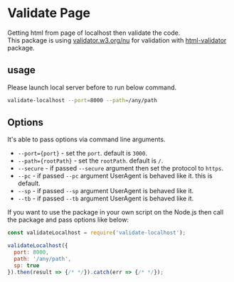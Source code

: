 # Validate Page

Getting html from page of localhost then validate the code.  
This package is using [validator.w3.org/nu](https://validator.w3.org/nu/) for validation with [html-validator](https://github.com/zrrrzzt/html-validator) package.  

## usage

Please launch local server before to run below command.

```bash
validate-localhost --port=8000 --path=/any/path
```

## Options

It's able to pass options via command line arguments.

- `--port={port}` - set the `port`. default is `3000`.
- `--path={rootPath}` - set the `rootPath`. default is `/`.
- `--secure` - if passed `--secure` argument then set the protocol to `https`. 
- `--pc` - if passed `--pc` argument UserAgent is behaved like it. this is default.
- `--sp` - if passed `--sp` argument UserAgent is behaved like it.
- `--tb` - if passed `--tb` argument UserAgent is behaved like it.

If you want to use the package in your own script on the Node.js then call the package and pass options like below:

```js
const validateLocalhost = require('validate-localhost');

validateLocalhost({
  port: 8000,
  path: '/any/path',
  sp: true
}).then(result => {/* */}).catch(err => {/* */});
```

